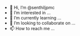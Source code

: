 - 👋 Hi, I’m @senthiljpmc
- 👀 I’m interested in ...
- 🌱 I’m currently learning ...
- 💞️ I’m looking to collaborate on ...
- 📫 How to reach me ...

<!---
senthiljpmc/senthiljpmc is a ✨ special ✨ repository because its `README.md` (this file) appears on your GitHub profile.
You can click the Preview link to take a look at your changes.
--->
